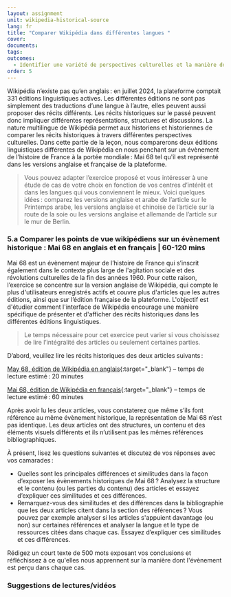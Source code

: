 ```yaml
---
layout: assignment
unit: wikipedia-historical-source 
lang: fr
title: "Comparer Wikipédia dans différentes langues "
cover:
documents:
tags:
outcomes: 
  - Identifier une variété de perspectives culturelles et la manière dont elles sont exprimées dans les récits historiques de Wikipédia 
order: 5
---
```

Wikipédia n’existe pas qu’en anglais&#x202F;: en juillet 2024, la plateforme comptait 331 éditions linguistiques actives. Les différentes éditions ne sont pas simplement des traductions d’une langue à l’autre, elles peuvent aussi proposer des récits différents. Les récits historiques sur le passé peuvent donc impliquer différentes représentations, structures et discussions. La nature multilingue de Wikipédia permet aux historiens et historiennes de comparer les récits historiques à travers différentes perspectives culturelles. Dans cette partie de la leçon, nous comparerons deux éditions linguistiques différentes de Wikipédia en nous penchant sur un évènement de l’histoire de France à la portée mondiale&#x202F;: Mai 68 tel qu'il est représenté dans les versions anglaise et française de la plateforme.

> Vous pouvez adapter l’exercice proposé et vous intéresser à une étude de cas de votre choix en fonction de vos centres d’intérêt et dans les langues qui vous conviennent le mieux. Voici quelques idées&#x202F;: comparez les versions anglaise et arabe de l’article sur le Printemps arabe, les versions anglaise et chinoise de l’article sur la route de la soie ou les versions anglaise et allemande de l’article sur le mur de Berlin.

<!-- more -->

<!-- briefing-student -->

### 5.a Comparer les points de vue wikipédiens sur un évènement historique : Mai 68 en anglais et en français | 60-120 mins
<!-- section-contents -->

Mai 68 est un évènement majeur de l’histoire de France qui s’inscrit également dans le contexte plus large de l'agitation sociale et des révolutions culturelles de la fin des années 1960. Pour cette raison, l’exercice se concentre sur la version anglaise de Wikipédia, qui compte le plus d'utilisateurs enregistrés actifs et couvre plus d'articles que les autres éditions, ainsi que sur l’édition française de la plateforme. L'objectif est d'étudier comment l'interface de Wikipédia encourage une manière spécifique de présenter et d'afficher des récits historiques dans les différentes éditions linguistiques.

> Le temps nécessaire pour cet exercice peut varier si vous choisissez de lire l’intégralité des articles ou seulement certaines parties.

D’abord, veuillez lire les récits historiques des deux articles suivants&#x202F;:

[May 68, édition de Wikipédia en anglais](https://en.wikipedia.org/wiki/May_68#:~:text=Beginning%20in%20May%201968%2C%20a,France%20came%20to%20a%20halt){:target="_blank"} – temps de lecture estimé&#x202F;: 20 minutes

[Mai 68, édition de Wikipédia en français](https://fr.wikipedia.org/wiki/Mai_68){:target="_blank"} – temps de lecture estimé&#x202F;: 60 minutes
 
Après avoir lu les deux articles, vous constaterez que même s’ils font référence au même évènement historique, la représentation de Mai 68 n’est pas identique. Les deux articles ont des structures, un contenu et des éléments visuels différents et ils n’utilisent pas les mêmes références bibliographiques.

À présent, lisez les questions suivantes et discutez de vos réponses avec vos camarades&#x202F;:

- Quelles sont les principales différences et similitudes dans la façon d’exposer les évènements historiques de Mai 68&#x202F;? Analysez la structure et le contenu (ou les parties du contenu) des articles et essayez d’expliquer ces similitudes et ces différences.
- Remarquez-vous des similitudes et des différences dans la bibliographie que les deux articles citent dans la section des références&#x202F;? Vous pouvez par exemple analyser si les articles s'appuient davantage (ou non) sur certaines références et analyser la langue et le type de ressources citées dans chaque cas. Essayez d’expliquer ces similitudes et ces différences.

Rédigez un court texte de 500 mots exposant vos conclusions et réfléchissez à ce qu'elles nous apprennent sur la manière dont l'évènement est perçu dans chaque cas.

<!-- section -->

### Suggestions de lectures/vidéos
<!-- section-contents --> 
<!--
Vrandečić, Denny. “Collaborating on the Sum of All Knowledge Across Languages.” In _Wikipedia @20. Stories of an Incomplete Revolution_, edited by Joseph Reagle and Jackie Koerner. Massachusetts: MIT Press 2020, [https://wikipedia20.mitpress.mit.edu/pub/svu3uy1z/release/2](https://wikipedia20.mitpress.mit.edu/pub/svu3uy1z/release/2){:target="_blank"}

Fichman, Pnina, and Noriko Hara. _Global Wikipedia: International and Cross-Cultural Issues in Online Collaboration_. Lanham: Rowman et Littlefield, 2014
-->

<!-- briefing-teacher -->

